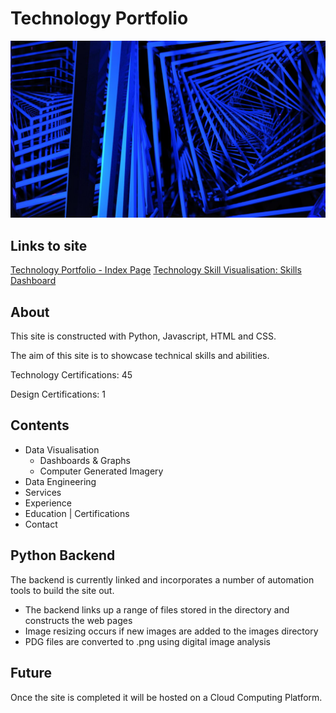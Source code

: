 
# Technology Portfolio
![Silvertine Logo](https://github.com/J456367/J456367.skillsdashboard/blob/main/img_files/render_01_small.jpg)

## Links to site
[Technology Portfolio - Index Page](https://j456367.github.io/J456367.skillsdashboard/)
[Technology Skill Visualisation: Skills Dashboard](https://j456367.github.io/J456367.skillsdashboard/skill_dashboard.html)

## About
This site is constructed with Python, Javascript, HTML and CSS.

The aim of this site is to showcase technical skills and abilities.

Technology Certifications: 45

Design Certifications: 1

## Contents 
* Data Visualisation 
    * Dashboards & Graphs
    * Computer Generated Imagery
* Data Engineering
* Services
* Experience
* Education | Certifications
* Contact

## Python Backend
The backend is currently linked and incorporates a number of automation tools to build the site out.
* The backend links up a range of files stored in the directory and constructs the web pages
* Image resizing occurs if new images are added to the images directory
* PDG files are converted to .png using digital image analysis 

## Future
Once the site is completed it will be hosted on a Cloud Computing Platform.


